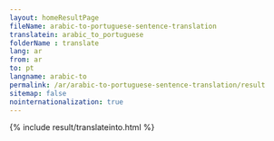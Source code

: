 ```yaml
---
layout: homeResultPage
fileName: arabic-to-portuguese-sentence-translation
translatein: arabic_to_portuguese
folderName : translate
lang: ar
from: ar
to: pt
langname: arabic-to
permalink: /ar/arabic-to-portuguese-sentence-translation/result
sitemap: false
nointernationalization: true
---
```

{% include result/translateinto.html %}

<script src="/js/result/translation.js" data-foldername="{{page.folderName}}" data-lang="{{page.lang}}"></script>
